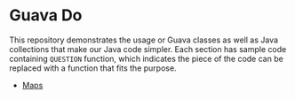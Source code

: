 # Guava Do

This repository demonstrates the usage or Guava classes as well as Java collections that
make our Java code simpler. Each section has sample code containing `QUESTION` function, which
indicates the piece of the code can be replaced with a function that fits the purpose.

- [Maps](./maps)

